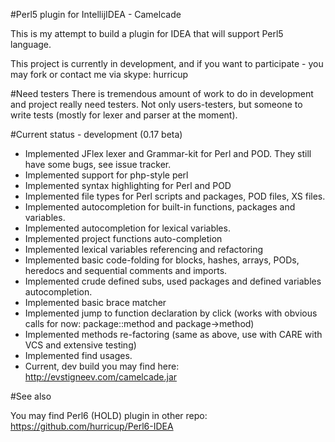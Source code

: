 #Perl5 plugin for IntellijIDEA - Camelcade

This is my attempt to build a plugin for IDEA that will support Perl5 language.

This project is currently in development, and if you want to participate - you may fork or contact me via skype: hurricup

#Need testers
There is tremendous amount of work to do in development and project really need testers. Not only users-testers, but someone
to write tests (mostly for lexer and parser at the moment).

#Current status - development (0.17 beta)

* Implemented JFlex lexer and Grammar-kit for Perl and POD. They still have some bugs, see issue tracker.
* Implemented support for php-style perl <? ... ?>
* Implemented syntax highlighting for Perl and POD
* Implemented file types for Perl scripts and packages, POD files, XS files.
* Implemented autocompletion for built-in functions, packages and variables.
* Implemented autocompletion for lexical variables.
* Implemented project functions auto-completion 
* Implemented lexical variables referencing and refactoring
* Implemented basic code-folding for blocks, hashes, arrays, PODs, heredocs and sequential comments and imports.
* Implemented crude defined subs, used packages and defined variables autocompletion.
* Implemented basic brace matcher
* Implemented jump to function declaration by click (works with obvious calls for now: package::method and package->method)
* Implemented methods re-factoring (same as above, use with CARE with VCS and extensive testing)
* Implemented find usages. 
* Current, dev build you may find here: http://evstigneev.com/camelcade.jar

#See also

You may find Perl6 (HOLD) plugin in other repo: https://github.com/hurricup/Perl6-IDEA